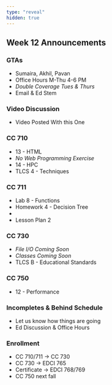 ```yaml
---
type: "reveal"
hidden: true
---
```

<section>
	<h2>Week 12 Announcements</h2>
</section>

<section>
	<h3>GTAs</h3>
	<ul>
		<li>Sumaira, Akhil, Pavan</li>
		<li>Office Hours M-Thu 4-6 PM</li>
		<li><i>Double Coverage Tues & Thurs</i></li>
		<li>Email & Ed Stem</li>
	</ul>
</section>

<section>
	<h3>Video Discussion</h3>
	<ul>
		<li>Video Posted With this One</li>
	</ul>
</section>

<section>
	<h3>CC 710</h3>
	<ul>
		<li>13 - HTML</li>
		<li><i>No Web Programming Exercise</i></li>
		<li>14 - HPC</li>
		<li>TLCS 4 - Techniques</li>
	</ul>
</section>

<section>
	<h3>CC 711</h3>
	<ul>
		<li>Lab 8 - Functions</li>
		<li>Homework 4 - Decision Tree<li>
		<li>Lesson Plan 2</li>
	</ul>
</section>

<section>
	<h3>CC 730</h3>
	<ul>
		<li><i>File I/O Coming Soon</i></li>
		<li><i>Classes Coming Soon</i></li>
		<li>TLCS B - Educational Standards</li>
	</ul>
</section>

<section>
	<h3>CC 750</h3>
	<ul>
		<li>12 - Performance</li>
	</ul>
</section>

<section>
	<h3>Incompletes & Behind Schedule</h3>
	<ul>
		<li>Let us know how things are going</li>
		<li>Ed Discussion & Office Hours</li>
	</ul>
</section>

<section>
	<h3>Enrollment</h3>
	<ul>
		<li>CC 710/711 -> CC 730</li>
		<li>CC 730 -> EDCI 765</li>
		<li>Certificate -> EDCI 768/769</li>
		<li>CC 750 next fall</li>
	</ul>
</section>